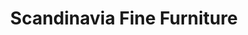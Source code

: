---
title: "Scandinavia Fine Furniture"
url: /milwaukee/scandinavia-fine-furniture/
shop: furniture
---